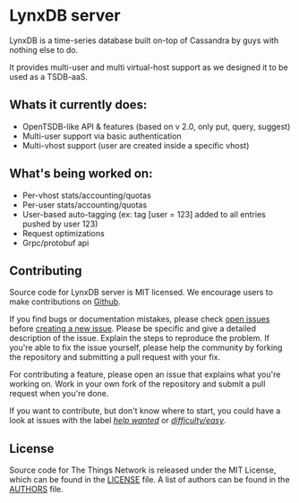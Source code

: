 # LynxDB server

LynxDB is a time-series database built on-top of Cassandra by guys with nothing else to do.

It provides multi-user and multi virtual-host support as we designed it to be used as a TSDB-aaS.

## Whats it currently does:
* OpenTSDB-like API & features (based on v 2.0, only put, query, suggest)
* Multi-user support via basic authentication
* Multi-vhost support (user are created inside a specific vhost)


## What's being worked on:
* Per-vhost stats/accounting/quotas
* Per-user stats/accounting/quotas
* User-based auto-tagging (ex: tag [user = 123] added to all entries pushed by user 123)
* Request optimizations
* Grpc/protobuf api

## Contributing

Source code for LynxDB server is MIT licensed. We encourage users to make contributions on [Github](https://github.com/lynxdb/server).

If you find bugs or documentation mistakes, please check [open issues](https://github.com/lynxdb/server/issues) before [creating a new issue](https://github.com/lynxdb/server/issues/new). Please be specific and give a detailed description of the issue. Explain the steps to reproduce the problem. If you're able to fix the issue yourself, please help the community by forking the repository and submitting a pull request with your fix.

For contributing a feature, please open an issue that explains what you're working on. Work in your own fork of the repository and submit a pull request when you're done.

If you want to contribute, but don't know where to start, you could have a look at issues with the label [*help wanted*](https://github.com/lynxdb/server/labels/help%20wanted) or [*difficulty/easy*](https://github.com/lynxdb/server/labels/difficulty%2Feasy).

## License

Source code for The Things Network is released under the MIT License, which can be found in the [LICENSE](LICENSE) file. A list of authors can be found in the [AUTHORS](AUTHORS) file.
